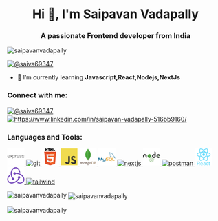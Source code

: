 <h1 align="center">Hi 👋, I'm Saipavan Vadapally</h1>
<h3 align="center">A passionate Frontend developer from India</h3>

<p align="left"> <img src="https://komarev.com/ghpvc/?username=saipavanvadapally&label=Profile%20views&color=0e75b6&style=flat" alt="saipavanvadapally" /> </p>

<p align="left"> <a href="https://twitter.com/@saiva69347" target="blank"><img src="https://img.shields.io/twitter/follow/@saiva69347?logo=twitter&style=for-the-badge" alt="@saiva69347" /></a> </p>

- 🌱 I’m currently learning **Javascript,React,Nodejs,NextJs**

<h3 align="left">Connect with me:</h3>
<p align="left">
<a href="https://twitter.com/@saiva69347" target="blank"><img align="center" src="https://raw.githubusercontent.com/rahuldkjain/github-profile-readme-generator/master/src/images/icons/Social/twitter.svg" alt="@saiva69347" height="30" width="40" /></a>
<a href="[https://linkedin.com/in/https://www.linkedin.com/in/saipavan-vadapally-516bb9160/](https://www.linkedin.com/in/saipavan-vadapally-516bb9160/)" target="blank"><img align="center" src="https://raw.githubusercontent.com/rahuldkjain/github-profile-readme-generator/master/src/images/icons/Social/linked-in-alt.svg" alt="https://www.linkedin.com/in/saipavan-vadapally-516bb9160/" height="30" width="40" /></a>
</p>

<h3 align="left">Languages and Tools:</h3>
<p align="left"> <a href="https://expressjs.com" target="_blank" rel="noreferrer"> <img src="https://raw.githubusercontent.com/devicons/devicon/master/icons/express/express-original-wordmark.svg" alt="express" width="40" height="40"/> </a> <a href="https://git-scm.com/" target="_blank" rel="noreferrer"> <img src="https://www.vectorlogo.zone/logos/git-scm/git-scm-icon.svg" alt="git" width="40" height="40"/> </a> <a href="https://www.w3.org/html/" target="_blank" rel="noreferrer"> <img src="https://raw.githubusercontent.com/devicons/devicon/master/icons/html5/html5-original-wordmark.svg" alt="html5" width="40" height="40"/> </a> <a href="https://developer.mozilla.org/en-US/docs/Web/JavaScript" target="_blank" rel="noreferrer"> <img src="https://raw.githubusercontent.com/devicons/devicon/master/icons/javascript/javascript-original.svg" alt="javascript" width="40" height="40"/> </a> <a href="https://www.mongodb.com/" target="_blank" rel="noreferrer"> <img src="https://raw.githubusercontent.com/devicons/devicon/master/icons/mongodb/mongodb-original-wordmark.svg" alt="mongodb" width="40" height="40"/> </a> <a href="https://www.mysql.com/" target="_blank" rel="noreferrer"> <img src="https://raw.githubusercontent.com/devicons/devicon/master/icons/mysql/mysql-original-wordmark.svg" alt="mysql" width="40" height="40"/> </a> <a href="https://nextjs.org/" target="_blank" rel="noreferrer"> <img src="https://cdn.worldvectorlogo.com/logos/nextjs-2.svg" alt="nextjs" width="40" height="40"/> </a> <a href="https://nodejs.org" target="_blank" rel="noreferrer"> <img src="https://raw.githubusercontent.com/devicons/devicon/master/icons/nodejs/nodejs-original-wordmark.svg" alt="nodejs" width="40" height="40"/> </a> <a href="https://postman.com" target="_blank" rel="noreferrer"> <img src="https://www.vectorlogo.zone/logos/getpostman/getpostman-icon.svg" alt="postman" width="40" height="40"/> </a> <a href="https://reactjs.org/" target="_blank" rel="noreferrer"> <img src="https://raw.githubusercontent.com/devicons/devicon/master/icons/react/react-original-wordmark.svg" alt="react" width="40" height="40"/> </a> <a href="https://redux.js.org" target="_blank" rel="noreferrer"> <img src="https://raw.githubusercontent.com/devicons/devicon/master/icons/redux/redux-original.svg" alt="redux" width="40" height="40"/> </a> <a href="https://tailwindcss.com/" target="_blank" rel="noreferrer"> <img src="https://www.vectorlogo.zone/logos/tailwindcss/tailwindcss-icon.svg" alt="tailwind" width="40" height="40"/> </a> </p>

<p><img align="left" src="https://github-readme-stats.vercel.app/api/top-langs?username=saipavanvadapally&show_icons=true&locale=en&layout=compact" alt="saipavanvadapally" /></p>

<p>&nbsp;<img align="center" src="https://github-readme-stats.vercel.app/api?username=saipavanvadapally&show_icons=true&locale=en" alt="saipavanvadapally" /></p>

<p><img align="center" src="https://github-readme-streak-stats.herokuapp.com/?user=saipavanvadapally&" alt="saipavanvadapally" /></p>
